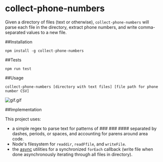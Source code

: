 # collect-phone-numbers

Given a directory of files (text or otherwise), `collect-phone-numbers` will parse each file in the directory, extract phone numbers, and write comma-separated values to a new file.

##Installation

`npm install -g collect-phone-numbers`

##Tests

`npm run test`


##Usage

`collect-phone-numbers [directory with text files] [file path for phone number CSV]`

![gif.gif](http://s10.postimg.org/eb8tsrig9/works.gif)


##Implementation

This project uses:
* a simple regex to parse text for patterns of ### ### #### separated by dashes, periods, or spaces, and accounting for parens around area code.
* Node's filesystem for `readdir`, `readFfile`, and `writeFile`.
* the [async](https://github.com/caolan/async) utilities for a synchronized `forEach` callback (write file when done asynchronously iterating through all files in directory).